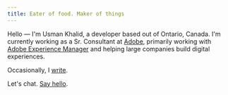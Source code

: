 ```yaml
---
title: Eater of food. Maker of things
---
```


Hello — I'm Usman Khalid, a developer based out of Ontario, Canada. I'm currently working as a Sr. Consultant at [Adobe](https://adobe.com), primarily working with [Adobe Experience Manager](https://business.adobe.com/products/experience-manager/sites/aem-sites.html?gclid=EAIaIQobChMIsKSs9uuk_wIVoO7jBx3ZtQ0rEAAYASAAEgJ2-fD_BwE&s_cid=7011O000003JkcbQAC&sdid=9RQM478W&mv=search&edtamo=true&ef_id=EAIaIQobChMIsKSs9uuk_wIVoO7jBx3ZtQ0rEAAYASAAEgJ2-fD_BwE%3AG%3As&s_kwcid=AL%213085%213%21397245470096%21e%21%21g%21%21adobe+experience+manager+cms%218112827199%2182797986534&gad=1) and helping large companies build digital experiences.

Occasionally, I [write](/posts).
 
Let's chat. [Say hello](mailto:usman.khalid@live.ca).
